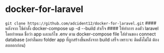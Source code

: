 <h1>docker-for-laravel</h2>
<code>git clone https://github.com/adcident12/docker-for-laravel.git</code>
#### หลังจาก ใช้คำสั้ง docker-compose up -d --build สำเร็จ
#### ให้ทำการ ลงตัว laravel โดยกำหนด ชื่อว่า app และแก้ไข .env ตาม docker-compose file ใส่ส่วนของ connect database (อย่าลืมลบ folder app ที่ถูกสร้างขึ้นหลังจาก build เสร็จ เพราะจะ ติดตั้งไม่ได้ ต้องลบออกก่อน)
